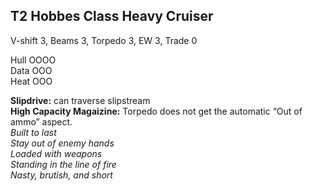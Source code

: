 ## T2 Hobbes Class Heavy Cruiser ##

V-shift 3, Beams 3, Torpedo 3, EW 3, Trade 0

Hull OOOO\
Data OOO\
Heat OOO

**Slipdrive:** can traverse slipstream\
**High Capacity Magaizine:** Torpedo does not get the automatic “Out of ammo” aspect.\
*Built to last*\
*Stay out of enemy hands*\
*Loaded with weapons*\
*Standing in the line of fire*\
*Nasty, brutish, and short*